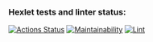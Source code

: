 ### Hexlet tests and linter status:
[![Actions Status](https://github.com/qasik228/backend-project-lvl2/workflows/hexlet-check/badge.svg)](https://github.com/qasik228/backend-project-lvl2/actions)
[![Maintainability](https://api.codeclimate.com/v1/badges/75526877f6472f791d3c/maintainability)](https://codeclimate.com/github/qasik228/backend-project-lvl2/maintainability)
[![Lint](https://github.com/qasik228/backend-project-lvl2/actions/workflows/lint.yml/badge.svg)](https://github.com/qasik228/backend-project-lvl2/actions/workflows/lint.yml)